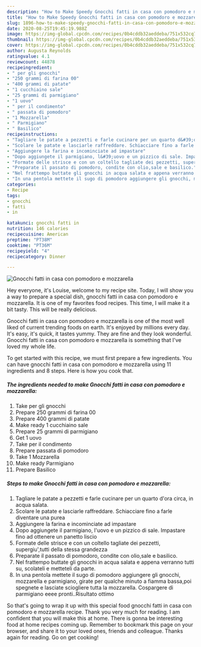 ```yaml
---
description: "How to Make Speedy Gnocchi fatti in casa con pomodoro e mozzarella"
title: "How to Make Speedy Gnocchi fatti in casa con pomodoro e mozzarella"
slug: 1896-how-to-make-speedy-gnocchi-fatti-in-casa-con-pomodoro-e-mozzarella
date: 2020-08-25T19:45:19.988Z
image: https://img-global.cpcdn.com/recipes/0b4cddb32aeddeba/751x532cq70/gnocchi-fatti-in-casa-con-pomodoro-e-mozzarella-recipe-main-photo.jpg
thumbnail: https://img-global.cpcdn.com/recipes/0b4cddb32aeddeba/751x532cq70/gnocchi-fatti-in-casa-con-pomodoro-e-mozzarella-recipe-main-photo.jpg
cover: https://img-global.cpcdn.com/recipes/0b4cddb32aeddeba/751x532cq70/gnocchi-fatti-in-casa-con-pomodoro-e-mozzarella-recipe-main-photo.jpg
author: Augusta Reynolds
ratingvalue: 4.1
reviewcount: 44878
recipeingredient:
- " per gli gnocchi"
- "250 grammi di farina 00"
- "400 grammi di patate"
- "1 cucchiaino sale"
- "25 grammi di parmigiano"
- "1 uovo"
- " per il condimento"
- " passata di pomodoro"
- "1 Mozzarella"
- " Parmigiano"
- " Basilico"
recipeinstructions:
- "Tagliare le patate a pezzetti e farle cucinare per un quarto d&#39;ora circa, in acqua salata."
- "Scolare le patate e lasciarle raffreddare. Schiacciare fino a farle diventare una purea"
- "Aggiungere la farina e incominciate ad impastare"
- "Dopo aggiungete il parmigiano, l&#39;uovo e un pizzico di sale. Impastare fino ad ottenere un panetto liscio"
- "Formate delle strisce e con un coltello tagliate dei pezzetti, supergiu&#39;,tutti della stessa grandezza"
- "Preparate il passato di pomodoro, condite con olio,sale e basilico."
- "Nel frattempo buttate gli gnocchi in acqua salata e appena verranno tutti su, scolateli e metteteli da parte."
- "In una pentola mettete il sugo di pomodoro aggiungere gli gnocchi, mozzarella e parmigiano, girate per qualche minuto a fiamma bassa,poi spegnete e lasciate sciogliere tutta la mozzarella. Cospargere di parmigiano eeee pronti..Risultato ottimo"
categories:
- Recipe
tags:
- gnocchi
- fatti
- in

katakunci: gnocchi fatti in 
nutrition: 146 calories
recipecuisine: American
preptime: "PT38M"
cooktime: "PT36M"
recipeyield: "4"
recipecategory: Dinner

---
```



![Gnocchi fatti in casa con pomodoro e mozzarella](https://img-global.cpcdn.com/recipes/0b4cddb32aeddeba/751x532cq70/gnocchi-fatti-in-casa-con-pomodoro-e-mozzarella-recipe-main-photo.jpg)

Hey everyone, it's Louise, welcome to my recipe site. Today, I will show you a way to prepare a special dish, gnocchi fatti in casa con pomodoro e mozzarella. It is one of my favorites food recipes. This time, I will make it a bit tasty. This will be really delicious.

Gnocchi fatti in casa con pomodoro e mozzarella is one of the most well liked of current trending foods on earth. It's enjoyed by millions every day. It's easy, it's quick, it tastes yummy. They are fine and they look wonderful. Gnocchi fatti in casa con pomodoro e mozzarella is something that I've loved my whole life.




To get started with this recipe, we must first prepare a few ingredients. You can have gnocchi fatti in casa con pomodoro e mozzarella using 11 ingredients and 8 steps. Here is how you cook that.

<!--inarticleads1-->

##### The ingredients needed to make Gnocchi fatti in casa con pomodoro e mozzarella:

1. Take  per gli gnocchi
1. Prepare 250 grammi di farina 00
1. Prepare 400 grammi di patate
1. Make ready 1 cucchiaino sale
1. Prepare 25 grammi di parmigiano
1. Get 1 uovo
1. Take  per il condimento
1. Prepare  passata di pomodoro
1. Take 1 Mozzarella
1. Make ready  Parmigiano
1. Prepare  Basilico




<!--inarticleads2-->

##### Steps to make Gnocchi fatti in casa con pomodoro e mozzarella:

1. Tagliare le patate a pezzetti e farle cucinare per un quarto d&#39;ora circa, in acqua salata.
1. Scolare le patate e lasciarle raffreddare. Schiacciare fino a farle diventare una purea
1. Aggiungere la farina e incominciate ad impastare
1. Dopo aggiungete il parmigiano, l&#39;uovo e un pizzico di sale. Impastare fino ad ottenere un panetto liscio
1. Formate delle strisce e con un coltello tagliate dei pezzetti, supergiu&#39;,tutti della stessa grandezza
1. Preparate il passato di pomodoro, condite con olio,sale e basilico.
1. Nel frattempo buttate gli gnocchi in acqua salata e appena verranno tutti su, scolateli e metteteli da parte.
1. In una pentola mettete il sugo di pomodoro aggiungere gli gnocchi, mozzarella e parmigiano, girate per qualche minuto a fiamma bassa,poi spegnete e lasciate sciogliere tutta la mozzarella. Cospargere di parmigiano eeee pronti..Risultato ottimo




So that's going to wrap it up with this special food gnocchi fatti in casa con pomodoro e mozzarella recipe. Thank you very much for reading. I am confident that you will make this at home. There is gonna be interesting food at home recipes coming up. Remember to bookmark this page on your browser, and share it to your loved ones, friends and colleague. Thanks again for reading. Go on get cooking!
